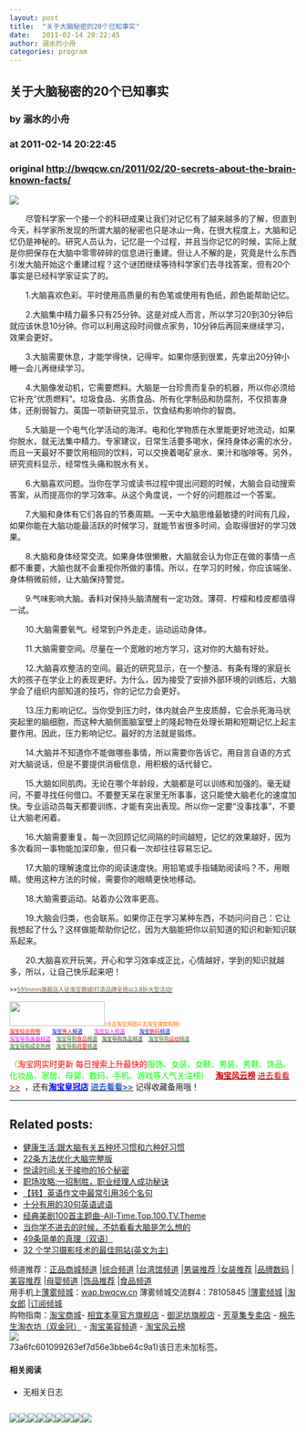 ```yaml
---
layout: post
title:  "关于大脑秘密的20个已知事实"
date:   2011-02-14 20:22:45
author: 溺水的小舟
categories: program
---
```


## 关于大脑秘密的20个已知事实
### by 溺水的小舟
### at 2011-02-14 20:22:45
### original <http://bwqcw.cn/2011/02/20-secrets-about-the-brain-known-facts/>

<p><a href="http://www1.feedsky.com/r/l/feedsky/bwqc/475505033/art01.html"><img border="0" ismap src="http://www1.feedsky.com/r/i/feedsky/bwqc/475505033/art01.gif"></a></p><p>　　尽管科学家一个接一个的科研成果让我们对记忆有了越来越多的了解，但直到今天，科学家所发现的所谓大脑的秘密也只是冰山一角，在很大程度上，大脑和记忆仍是神秘的。研究人员认为，记忆是一个过程，并且当你记忆的时候，实际上就是你把保存在大脑中零零碎碎的信息进行重建。但让人不解的是，究竟是什么东西引发大脑开始这个重建过程？这个谜团继续等待科学家们去寻找答案，但有20个事实是已经科学家证实了的。 <span></span></p>
<p>　　1.大脑喜欢色彩。平时使用高质量的有色笔或使用有色纸，颜色能帮助记忆。</p>
<p>　　2.大脑集中精力最多只有25分钟。这是对成人而言，所以学习20到30分钟后就应该休息10分钟。你可以利用这段时间做点家务，10分钟后再回来继续学习，效果会更好。</p>
<p>　　3.大脑需要休息，才能学得快，记得牢。如果你感到很累，先拿出20分钟小睡一会儿再继续学习。</p>
<p>　　4.大脑像发动机，它需要燃料。大脑是一台珍贵而复杂的机器，所以你必须给它补充“优质燃料”。垃圾食品、劣质食品、所有化学制品和防腐剂，不仅损害身体，还削弱智力。英国一项新研究显示，饮食结构影响你的智商。</p>
<p>　　5.大脑是一个电气化学活动的海洋。电和化学物质在水里能更好地流动，如果你脱水，就无法集中精力。专家建议，日常生活要多喝水，保持身体必需的水分，而且一天最好不要饮用相同的饮料，可以交换着喝矿泉水、果汁和咖啡等。另外，研究资料显示，经常性头痛和脱水有关。</p>
<p>　　6.大脑喜欢问题。当你在学习或读书过程中提出问题的时候，大脑会自动搜索答案，从而提高你的学习效率。从这个角度说，一个好的问题胜过一个答案。</p>
<p>　　7.大脑和身体有它们各自的节奏周期。一天中大脑思维最敏捷的时间有几段，如果你能在大脑功能最活跃的时候学习，就能节省很多时间，会取得很好的学习效果。</p>
<p>　　8.大脑和身体经常交流。如果身体很懒散，大脑就会认为你正在做的事情一点都不重要，大脑也就不会重视你所做的事情。所以，在学习的时候，你应该端坐、身体稍微前倾，让大脑保持警觉。</p>
<p>　　9.气味影响大脑。香料对保持头脑清醒有一定功效。薄荷、柠檬和桂皮都值得一试。</p>
<p>　　10.大脑需要氧气。经常到户外走走，运动运动身体。</p>
<p>　　11.大脑需要空间。尽量在一个宽敞的地方学习，这对你的大脑有好处。</p>
<p>　　12.大脑喜欢整洁的空间。最近的研究显示，在一个整洁、有条有理的家庭长大的孩子在学业上的表现更好。为什么，因为接受了安排外部环境的训练后，大脑学会了组织内部知道的技巧，你的记忆力会更好。</p>
<p>　　13.压力影响记忆。当你受到压力时，体内就会产生皮质醇，它会杀死海马状突起里的脑细胞，而这种大脑侧面脑室壁上的隆起物在处理长期和短期记忆上起主要作用。因此，压力影响记忆。最好的方法就是锻炼。</p>
<p>　　14.大脑并不知道你不能做哪些事情，所以需要你告诉它。用自言自语的方式对大脑说话，但是不要提供消极信息，用积极的话代替它。</p>
<p>　　15.大脑如同肌肉。无论在哪个年龄段，大脑都是可以训练和加强的。毫无疑问，不要寻找任何借口。不要整天呆在家里无所事事，这只能使大脑老化的速度加快。专业运动员每天都要训练，才能有突出表现。所以你一定要“没事找事”，不要让大脑老闲着。</p>
<p>　　16.大脑需要重复。每一次回顾记忆间隔的时间越短，记忆的效果越好，因为多次看同一事物能加深印象，但只看一次却往往容易忘记。</p>
<p>　　17.大脑的理解速度比你的阅读速度快。用铅笔或手指辅助阅读吗？不，用眼睛。使用这种方法的时候，需要你的眼睛更快地移动。</p>
<p>　　18.大脑需要运动。站着办公效率更高。</p>
<p>　　19.大脑会归类，也会联系。如果你正在学习某种东西，不妨问问自己：它让我想起了什么？这样做能帮助你记忆，因为大脑能把你以前知道的知识和新知识联系起来。</p>
<p>　　20.大脑喜欢开玩笑。开心和学习效率成正比，心情越好，学到的知识就越多，所以，让自己快乐起来吧！</p>
<p><span style="color:#000000"><span style="font-size:small"><span style="font-size:x-small">&gt;&gt;</span><a href="http://s.click.taobao.com/a/qXMUI0OprT0=-12268449"><span style="color:#70593f;font-size:x-small">591mmm旗舰店入驻淘宝商城!打造品牌全场以3.8折大型活动!</span></a></span></span></p>
<div><a href="http://gouwu.alimama.com/channel/channelCode.htm?pid=mm_12268449_0_0"><span style="color:#808000;font-size:xx-small"><img src="http://assets.taobaocdn.com/img/chl/fp/logo080808.png" alt="" width="167" height="43"></span></a><span style="color:#ff6600;font-size:xx-small">(点击淘宝网图片去淘宝搜索购物)<br>
</span><a href="http://gouwu.alimama.com/channel/channelCode.htm?pid=mm_12268449_0_0"><span style="color:#ff0000;font-size:xx-small">淘宝综合购物</span></a><span><span style="color:#ff6600;font-size:xx-small">        </span></span><a href="http://gouwu.alimama.com/channel/man.htm?pid=mm_12268449_0_0"><span style="color:#0000ff;font-size:xx-small">淘宝<span style="color:#ff0000">男人</span>频道</span></a><span><span style="color:#ff6600;font-size:xx-small">        </span></span><a href="http://gouwu.alimama.com/channel/lady.htm?pid=mm_12268449_0_0"><span style="color:#ff00ff;font-size:xx-small">淘宝女人频道</span></a><span><span style="color:#ff6600;font-size:xx-small">          </span></span><a href="http://gouwu.alimama.com/channel/digital.htm?pid=mm_12268449_0_0"><span style="color:#0000ff;font-size:xx-small">淘宝<span style="color:#ff0000">数码</span>频道</span></a><span style="color:#808000;font-size:xx-small"><br>
</span><span style="color:#808000"><a href="http://gouwu.alimama.com/channel/beauty.htm?pid=mm_12268449_0_0"><span style="color:#ff00ff;font-size:xx-small">淘宝导购美容频道</span></a><span style="font-size:xx-small">    </span><span><a href="http://gouwu.alimama.com/channel/food.htm?pid=mm_12268449_0_0"><span style="font-size:xx-small"><span style="color:#346620">淘宝导购</span><span style="color:#ff0000">食品</span><span style="color:#346620">频道</span></span></a><span style="font-size:xx-small">   </span><a href="http://gouwu.alimama.com/channel/jewelry.htm?pid=mm_12268449_0_0"><span style="color:#274e13;font-size:xx-small">淘宝导购饰品频道</span></a><span style="font-size:xx-small"><span>   </span> </span></span><a href="http://gouwu.alimama.com/channel/sports.htm?pid=mm_12268449_0_0"><span style="font-size:xx-small"><span style="color:#346620">淘宝导购</span><span style="color:#ff0000">运动</span><span style="color:#346620">频道</span></span></a><br>
<a href="http://gouwu.alimama.com/channel/rank_channel.htm?pid=mm_12268449_0_0"><span style="color:#346620;font-size:xx-small">淘宝导购成交热榜</span></a><span><span style="font-size:xx-small">    </span></span><a href="http://gouwu.alimama.com/channel/baby.htm?pid=mm_12268449_0_0"><span style="font-size:xx-small"><span style="color:#346620">淘宝导购</span><span style="color:#ff0000">母婴</span><span style="color:#346620">频道</span></span></a><br>
</span></div>
<div>
<div>
<p><span style="color:#00ff00">（<span style="color:#ff0000">淘宝网实时更新 每日搜索上升最快的</span>服饰、女装、女鞋、男装、男鞋、饰品、化妆品、家居、母婴、数码、手机、游戏等人气关注榜）</span>   <a href="http://pindao.huoban.taobao.com/channel/channelfy.htm?pid=mm_12268449_0_0"><span style="color:#cc0000"><strong>淘宝风云榜</strong></span></a> <a href="http://pindao.huoban.taobao.com/channel/channelfy.htm?pid=mm_12268449_0_0"><span style="color:#cc0000">进去看看&gt;&gt;</span></a><img src="http://a.tbcdn.cn/sys/wangwang/smiley/48x48/24.gif" alt="">  ，还有<a href="http://pindao.huoban.taobao.com/channel/huangguan.htm?pid=mm_12268449_0_0"><strong><span style="color:#0000ff">淘宝皇冠店</span></strong></a> <img src="http://a.tbcdn.cn/sys/wangwang/smiley/48x48/12.gif" alt=""><a href="http://pindao.huoban.taobao.com/channel/huangguan.htm?pid=mm_12268449_0_0"><strong><span style="color:#3366cc">进去看看&gt;&gt;</span></strong></a> 记得收藏备用哦！<img src="http://a.tbcdn.cn/sys/wangwang/smiley/48x48/20.gif" alt=""></p>
</div>
</div>
<hr><h2>Related posts:</h2><ul><li><a href="http://bwqcw.cn/2010/03/healthy-living-with-the-brain-the-five-kinds-of-bad-habits-and-good-habits-in-six/" rel="bookmark" title="Permanent Link: 健康生活:跟大脑有关五种坏习惯和六种好习惯">健康生活:跟大脑有关五种坏习惯和六种好习惯</a></li><li><a href="http://bwqcw.cn/2009/08/22%e6%9d%a1%e6%96%b9%e6%b3%95%e4%bc%98%e5%8c%96%e5%a4%a7%e8%84%91%e5%ae%8c%e6%95%b4%e7%89%88/" rel="bookmark" title="Permanent Link: 22条方法优化大脑完整版">22条方法优化大脑完整版</a></li><li><a href="http://bwqcw.cn/2009/12/yuet-reading-time-16-secrets-about-kissing/" rel="bookmark" title="Permanent Link: 悦读时间:关于接吻的16个秘密">悦读时间:关于接吻的16个秘密</a></li><li><a href="http://bwqcw.cn/2010/01/workplace-gonglue-one-stroke-victory-professional-managers-secrets-of-success/" rel="bookmark" title="Permanent Link: 职场攻略:一招制胜，职业经理人成功秘诀">职场攻略:一招制胜，职业经理人成功秘诀</a></li><li><a href="http://bwqcw.cn/2009/08/%e3%80%90%e8%bd%ac%e3%80%91%e8%8b%b1%e8%af%ad%e4%bd%9c%e6%96%87%e4%b8%ad%e6%9c%80%e5%b8%b8%e5%bc%95%e7%94%a836%e4%b8%aa%e5%90%8d%e5%8f%a5/" rel="bookmark" title="Permanent Link: 【转】英语作文中最常引用36个名句">【转】英语作文中最常引用36个名句</a></li><li><a href="http://bwqcw.cn/2009/08/shi-fen-you-yong-di-30-ju-ying-yu-yan-yu/" rel="bookmark" title="Permanent Link: 十分有用的30句英语谚语">十分有用的30句英语谚语</a></li><li><a href="http://bwqcw.cn/2009/12/jing-dian-mei-ju-100-shou-zhu-ti-qu-all-time-top-100-tv-theme/" rel="bookmark" title="Permanent Link: 经典美剧100首主题曲-All-Time.Top.100.TV.Theme">经典美剧100首主题曲-All-Time.Top.100.TV.Theme</a></li><li><a href="http://bwqcw.cn/2010/12/when-you-use-do-not-go-when-the-brain-is-useful-to-look-at-how-to-think/" rel="bookmark" title="Permanent Link: 当你学不进去的时候，不妨看看大脑是怎么想的">当你学不进去的时候，不妨看看大脑是怎么想的</a></li><li><a href="http://bwqcw.cn/2008/05/49%e6%9d%a1%e7%ae%80%e5%8d%95%e7%9a%84%e7%9c%9f%e7%90%86%ef%bc%88%e5%8f%8c%e8%af%ad%ef%bc%89/" rel="bookmark" title="Permanent Link: 49条简单的真理（双语）">49条简单的真理（双语）</a></li><li><a href="http://bwqcw.cn/2008/12/32-%e4%b8%aa%e5%ad%a6%e4%b9%a0%e6%91%84%e5%bd%b1%e6%8a%80%e6%9c%af%e7%9a%84%e6%9c%80%e4%bd%b3%e7%bd%91%e7%ab%99%e8%8b%b1%e6%96%87%e4%b8%ba%e4%b8%bb/" rel="bookmark" title="Permanent Link: 32 个学习摄影技术的最佳网站(英文为主)">32 个学习摄影技术的最佳网站(英文为主)</a></li></ul>频道推荐：<a href="http://pindao.huoban.taobao.com/channel/channelMall.htm?pid=mm_10036029_0_0">正品商城频道</a>
|<a href="http://pindao.huoban.taobao.com/channel/channelCode.htm?pid=mm_10036029_0_0">综合频道</a>
|<a href="http://pindao.huoban.taobao.com/channel/taiwan.htm?pid=mm_10036029_0_0">台湾馆频道</a>
|<a href="http://pindao.huoban.taobao.com/channel/man.htm?pid=mm_10036029_0_0">男装推荐 </a>
|<a href="http://pindao.huoban.taobao.com/channel/lady.htm?pid=mm_10036029_0_0">女装推荐</a>
|<a href="http://pindao.huoban.taobao.com/channel/digital.htm?pid=mm_10036029_0_0">品牌数码</a>
|<a href="http://pindao.huoban.taobao.com/channel/beauty.htm?pid=mm_10036029_0_0">美容推荐</a>
|<a href="http://pindao.huoban.taobao.com/channel/baby.htm?pid=mm_10036029_0_0">母婴频道</a>
|<a href="http://pindao.huoban.taobao.com/channel/jewelry.htm?pid=mm_10036029_0_0">饰品推荐</a>
|<a href="http://pindao.huoban.taobao.com/channel/food.htm?pid=mm_10036029_0_0">食品频道</a><br>
用手机上<a href="http://bwqcw.cn">薄雾倾城</a>：<a href="http://wap.bwqcw.cn">wap.bwqcw.cn</a> 
薄雾倾城交流群4：78105845
|<a href="http://bwqcw.cn">薄雾倾城</a>
|<a href="http://misstao.cn">淘女郎</a>
|<a href="http://feed.feedsky.com/bwqc">订阅倾城</a><br>
购物指南：<a href="http://s.click.taobao.com/t_9?p=mm_10036029_0_0&amp;l=http%3A%2F%2Fwww.tmall.com">淘宝商城</a>- <a href="http://s.click.taobao.com/a/qvVmnYhD5qI=-10036029">相宜本草官方旗舰店</a> - <a href="http://s.click.taobao.com/t_8?e=7HZ5x%2BOzffMzdZiOKjBnKea5jQ%3D%3D&amp;p=mm_10036029_0_0">御泥坊旗舰店</a> - <a href="http://s.click.taobao.com/t_8?e=7HZ5x%2BOzffMzeCXcGUBPcs8Bhg%3D%3D&amp;p=mm_10036029_0_0">芳草集专卖店</a> - <a href="http://s.click.taobao.com/a/qvMnXmsZsMA=-10036029">棉先生淘衣坊（双金冠）</a> - <a href="http://pindao.huoban.taobao.com/tms/channel/beauty.htm?pid=mm_10036029_0_0&amp;eventid=101328">淘宝美容频道</a> - <a href="http://pindao.huoban.taobao.com/channel/channelfy.htm?pid=mm_10036029_0_0&amp;eventid=101325">淘宝风云榜</a><br>
<a href="http://www.vancl.com/WebSource/WebSource.aspx?source=ren4957&amp;url=http://www.vancl.com/"><img src="http://union.vancl.com/adpic.aspx?w=460&amp;h=200" border="0"></a><br> 73a6fc601099263ef7d56e3bbe64c9a1)该日志未加标签。
	<h4>相关阅读</h4>
	<ul>
	<li>无相关日志</li>
	</ul><img src="http://www1.feedsky.com/t1/475505033/bwqc/feedsky/s.gif?r=http://bwqcw.cn/2011/02/20-secrets-about-the-brain-known-facts/" border="0" height="0" width="0"><p><a href="http://feed.feedsky.com/~flare/bwqc?a=65487b285345862985f51914d40cfc30"><img src="http://feed.feedsky.com/~flare/bwqc?i=65487b285345862985f51914d40cfc30" border="0"></a><a href="http://feed.feedsky.com/~flare/bwqc?a=ae215c90c1b278d15b6fe890cc987db9"><img src="http://feed.feedsky.com/~flare/bwqc?i=ae215c90c1b278d15b6fe890cc987db9" border="0"></a><a href="http://feed.feedsky.com/~flare/bwqc?a=a6d9428925b537f7f4b2116fe9555497"><img src="http://feed.feedsky.com/~flare/bwqc?i=a6d9428925b537f7f4b2116fe9555497" border="0"></a><a href="http://feed.feedsky.com/~flare/bwqc?a=3dff4cf2b559a1f809ffe71c26bec1a2"><img src="http://feed.feedsky.com/~flare/bwqc?i=3dff4cf2b559a1f809ffe71c26bec1a2" border="0"></a><a href="http://feed.feedsky.com/~flare/bwqc?a=d2761cc84de5519cc8cc5021e453cf51"><img src="http://feed.feedsky.com/~flare/bwqc?i=d2761cc84de5519cc8cc5021e453cf51" border="0"></a><a href="http://feed.feedsky.com/~flare/bwqc?a=2d8ff0b97ca7b2a8df686412695217a7"><img src="http://feed.feedsky.com/~flare/bwqc?i=2d8ff0b97ca7b2a8df686412695217a7" border="0"></a><a href="http://feed.feedsky.com/~flare/bwqc?a=eaa0d5486eb6220291fba14b8502901f"><img src="http://feed.feedsky.com/~flare/bwqc?i=eaa0d5486eb6220291fba14b8502901f" border="0"></a><a href="http://feed.feedsky.com/~flare/bwqc?a=8c9ec4ecb4f9ead51906cedde6185d28"><img src="http://feed.feedsky.com/~flare/bwqc?i=8c9ec4ecb4f9ead51906cedde6185d28" border="0"></a><a href="http://feed.feedsky.com/~flare/bwqc?a=1ce0f6b2704466576038b5435d5d0256"><img src="http://feed.feedsky.com/~flare/bwqc?i=1ce0f6b2704466576038b5435d5d0256" border="0"></a></p>